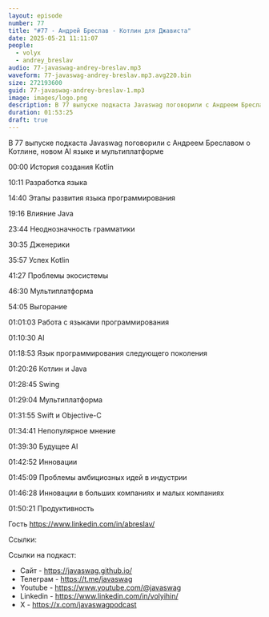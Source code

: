 ```yaml
---
layout: episode
number: 77
title: "#77 - Андрей Бреслав - Котлин для Джависта"
date: 2025-05-21 11:11:07
people:
  - volyx
  - andrey_breslav
audio: 77-javaswag-andrey-breslav.mp3
waveform: 77-javaswag-andrey-breslav.mp3.avg220.bin
size: 272193600 
guid: 77-javaswag-andrey-breslav-1.mp3
image: images/logo.png
description: В 77 выпуске подкаста Javaswag поговорили с Андреем Бреславом о Котлине, новом AI языке и мультиплатформе
duration: 01:53:25
draft: true
---
```


В 77 выпуске подкаста Javaswag поговорили с Андреем Бреславом о Котлине, новом AI языке и мультиплатформе

00:00 История создания Kotlin

10:11 Разработка языка

14:40 Этапы развития языка программирования

19:16 Влияние Java

23:44 Неоднозначность грамматики 

30:35 Дженерики

35:57 Успех Kotlin 

41:27 Проблемы экосистемы

46:30 Мультиплатформа

54:05 Выгорание

01:01:03 Работа с языками программирования

01:10:30 AI 

01:18:53 Язык программирования следующего поколения

01:20:26 Котлин и Java

01:28:45 Swing

01:29:04 Мультиплатформа 

01:31:55 Swift и Objective-C

01:34:41 Непопулярное мнение

01:39:30 Будущее AI

01:42:52 Инновации

01:45:09 Проблемы амбициозных идей в индустрии

01:46:28 Инновации в больших компаниях и малых компаниях

01:50:21 Продуктивность


Гость https://www.linkedin.com/in/abreslav/

Ссылки: 



Ссылки на подкаст:

* Сайт -  https://javaswag.github.io/
* Телеграм - https://t.me/javaswag
* Youtube - https://www.youtube.com/@javaswag
* Linkedin - https://www.linkedin.com/in/volyihin/
* X - https://x.com/javaswagpodcast
